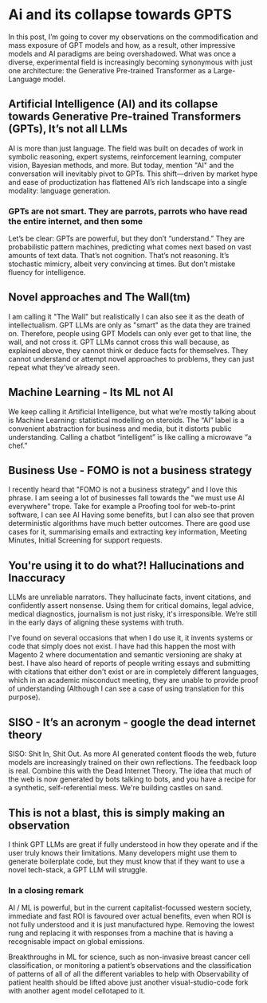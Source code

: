 # Ai and its collapse towards GPTS
In this post, I’m going to cover my observations on the commodification and mass exposure of GPT models and how, as a result, other impressive models and AI paradigms are being overshadowed.
What was once a diverse, experimental field is increasingly becoming synonymous with just one architecture: the Generative Pre-trained Transformer as a Large-Language model.

## Artificial Intelligence (AI) and its collapse towards Generative Pre-trained Transformers (GPTs), It’s not all LLMs
AI is more than just language. 
The field was built on decades of work in symbolic reasoning, expert systems, reinforcement learning, computer vision, Bayesian methods, and more. 
But today, mention "AI" and the conversation will inevitably pivot to GPTs. 
This shift—driven by market hype and ease of productization has flattened AI’s rich landscape into a single modality: language generation.

### GPTs are not smart. They are parrots, parrots who have read the entire internet, and then some
Let’s be clear: GPTs are powerful, but they don’t “understand.” 
They are probabilistic pattern machines, predicting what comes next based on vast amounts of text data.
That’s not cognition. That’s not reasoning. It’s stochastic mimicry, albeit very convincing at times. 
But don’t mistake fluency for intelligence.

## Novel approaches and The Wall(tm)
I am calling it "The Wall" but realistically I can also see it as the death of intellectualism. 
GPT LLMs are only as "smart" as the data they are trained on. Therefore, people using GPT Models can only ever get to that line, the wall, and not cross it. 
GPT LLMs cannot cross this wall because, as explained above, they cannot think or deduce facts for themselves. 
They cannot understand or attempt novel approaches to problems, they can just repeat what they’ve already seen.

## Machine Learning - Its ML not AI
We keep calling it Artificial Intelligence, but what we’re mostly talking about is Machine Learning: statistical modelling on steroids. 
The “AI” label is a convenient abstraction for business and media, but it distorts public understanding. Calling a chatbot “intelligent” is like calling a microwave “a chef.”

## Business Use - FOMO is not a business strategy
I recently heard that "FOMO is not a business strategy" and I love this phrase. I am seeing a lot of businesses fall towards the "we must use AI everywhere" trope. 
Take for example a Proofing tool for web-to-print software, I can see AI Having some benefits, but I can also see that proven deterministic algorithms have much better outcomes.
There are good use cases for it, summarising emails and extracting key information, Meeting Minutes, Initial Screening for support requests.

## You're using it to do what?! Hallucinations and Inaccuracy
LLMs are unreliable narrators. 
They hallucinate facts, invent citations, and confidently assert nonsense. 
Using them for critical domains, legal advice, medical diagnostics, journalism is not just risky, it's irresponsible. 
We’re still in the early days of aligning these systems with truth.

I've found on several occasions that when I do use it, it invents systems or code that simply does not exist. 
I have had this happen the most with Magento 2 where documentation and semantic versioning are shaky at best.
I have also heard of reports of people writing essays and submitting with citations that either don't exist or are in completely different languages, which in an academic misconduct meeting, they are unable to provide proof of understanding (Although I can see a case of using translation for this purpose).

## SISO - It’s an acronym - google the dead internet theory
SISO: Shit In, Shit Out. As more AI generated content floods the web, future models are increasingly trained on their own reflections. 
The feedback loop is real.
Combine this with the Dead Internet Theory. The idea that much of the web is now generated by bots talking to bots, and you have a recipe for a synthetic, self-referential mess. 
We're building castles on sand.

## This is not a blast, this is simply making an observation
I think GPT LLMs are great if fully understood in how they operate and if the user truly knows their limitations.
Many developers might use them to generate boilerplate code, but they must know that if they want to use a novel tech-stack, a GPT LLM will struggle.

### In a closing remark
AI / ML is powerful, but in the current capitalist-focussed western society, immediate and fast ROI is favoured over actual benefits, even when ROI is not fully understood and it is just manufactured hype. 
Removing the lowest rung and replacing it with  responses from a machine that is having a recognisable impact on global emissions.

Breakthroughs in ML for science, such as non-invasive breast cancer cell classification, 
or monitoring a patient’s observations and the classification of patterns of all of all the different variables to help with Observability of patient health 
should be lifted above just another visual-studio-code fork with another agent model cellotaped to it.

